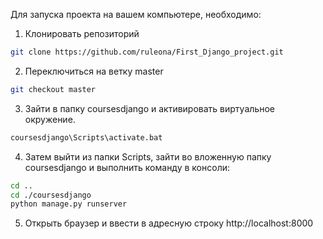 Для запуска проекта на вашем компьютере, необходимо:

1. Клонировать репозиторий

``` bash
git clone https://github.com/ruleona/First_Django_project.git
```

2. Переключиться на ветку master

``` bash
git checkout master
```

3. Зайти в папку coursesdjango и активировать виртуальное окружение.

``` bash
coursesdjango\Scripts\activate.bat
```

4. Затем выйти из папки Scripts, зайти во вложенную папку coursesdjango и выполнить команду в консоли:

```bash
cd ..
cd ./coursesdjango
python manage.py runserver
```

5. Открыть браузер и ввести в адресную строку http://localhost:8000
